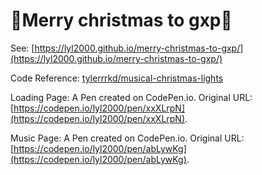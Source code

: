 # 🎄Merry christmas to gxp🍎

See: [https://lyl2000.github.io/merry-christmas-to-gxp/](https://lyl2000.github.io/merry-christmas-to-gxp/)

Code Reference: [tylerrrkd/musical-christmas-lights](https://github.com/tylerrrkd/musical-christmas-lights)

Loading Page: A Pen created on CodePen.io. Original URL: [https://codepen.io/lyl2000/pen/xxXLrpN](https://codepen.io/lyl2000/pen/xxXLrpN).

Music Page: A Pen created on CodePen.io. Original URL: [https://codepen.io/lyl2000/pen/abLywKg](https://codepen.io/lyl2000/pen/abLywKg).